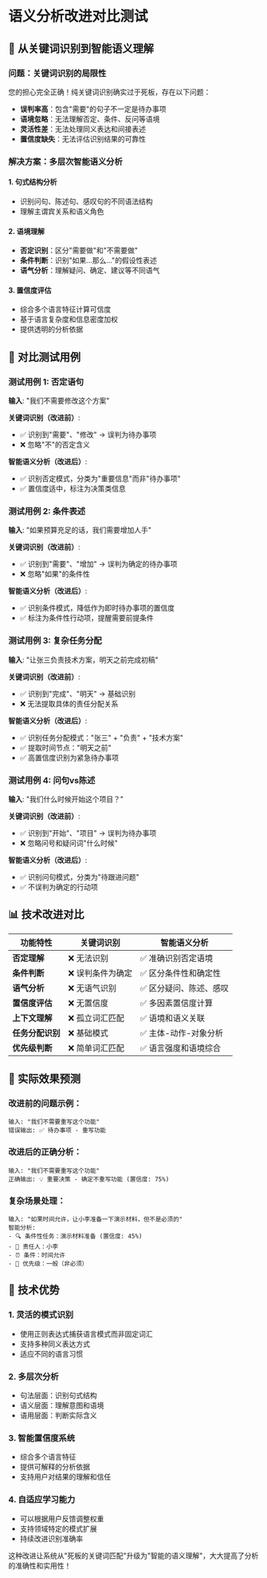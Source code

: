 # 语义分析改进对比测试

## 🔄 从关键词识别到智能语义理解

### 问题：关键词识别的局限性
您的担心完全正确！纯关键词识别确实过于死板，存在以下问题：
- **误判率高**：包含"需要"的句子不一定是待办事项
- **语境忽略**：无法理解否定、条件、反问等语境
- **灵活性差**：无法处理同义表达和间接表述
- **置信度缺失**：无法评估识别结果的可靠性

### 解决方案：多层次智能语义分析

#### 1. **句式结构分析**
- 识别问句、陈述句、感叹句的不同语法结构
- 理解主谓宾关系和语义角色

#### 2. **语境理解**
- **否定识别**：区分"需要做"和"不需要做"
- **条件判断**：识别"如果...那么..."的假设性表述
- **语气分析**：理解疑问、确定、建议等不同语气

#### 3. **置信度评估**
- 综合多个语言特征计算可信度
- 基于语言复杂度和信息密度加权
- 提供透明的分析依据

## 🧪 对比测试用例

### 测试用例 1: 否定语句
**输入**: "我们不需要修改这个方案"

**关键词识别（改进前）**:
- ✅ 识别到"需要"、"修改" → 误判为待办事项
- ❌ 忽略"不"的否定含义

**智能语义分析（改进后）**:
- ✅ 识别否定模式，分类为"重要信息"而非"待办事项"
- ✅ 置信度适中，标注为决策类信息

### 测试用例 2: 条件表述
**输入**: "如果预算充足的话，我们需要增加人手"

**关键词识别（改进前）**:
- ✅ 识别到"需要"、"增加" → 误判为确定的待办事项
- ❌ 忽略"如果"的条件性

**智能语义分析（改进后）**:
- ✅ 识别条件模式，降低作为即时待办事项的置信度
- ✅ 标注为条件性行动项，提醒需要前提条件

### 测试用例 3: 复杂任务分配
**输入**: "让张三负责技术方案，明天之前完成初稿"

**关键词识别（改进前）**:
- ✅ 识别到"完成"、"明天" → 基础识别
- ❌ 无法提取具体的责任分配关系

**智能语义分析（改进后）**:
- ✅ 识别任务分配模式："张三" + "负责" + "技术方案"
- ✅ 提取时间节点："明天之前"
- ✅ 高置信度识别为紧急待办事项

### 测试用例 4: 问句vs陈述
**输入**: "我们什么时候开始这个项目？"

**关键词识别（改进前）**:
- ✅ 识别到"开始"、"项目" → 误判为待办事项
- ❌ 忽略问号和疑问词"什么时候"

**智能语义分析（改进后）**:
- ✅ 识别问句模式，分类为"待跟进问题"
- ✅ 不误判为确定的行动项

## 📊 技术改进对比

| 功能特性 | 关键词识别 | 智能语义分析 |
|----------|------------|--------------|
| **否定理解** | ❌ 无法识别 | ✅ 准确识别否定语境 |
| **条件判断** | ❌ 误判条件为确定 | ✅ 区分条件性和确定性 |
| **语气分析** | ❌ 无语气识别 | ✅ 区分疑问、陈述、感叹 |
| **置信度评估** | ❌ 无置信度 | ✅ 多因素置信度计算 |
| **上下文理解** | ❌ 孤立词汇匹配 | ✅ 语境和语义关联 |
| **任务分配识别** | ❌ 基础模式 | ✅ 主体-动作-对象分析 |
| **优先级判断** | ❌ 简单词汇匹配 | ✅ 语言强度和语境综合 |

## 🎯 实际效果预测

### 改进前的问题示例：
```
输入: "我们不需要重写这个功能"
错误输出: ✅ 待办事项 - 重写功能
```

### 改进后的正确分析：
```
输入: "我们不需要重写这个功能"
正确输出: 💡 重要决策 - 确定不重写功能 (置信度: 75%)
```

### 复杂场景处理：
```
输入: "如果时间允许，让小李准备一下演示材料，但不是必须的"
智能分析:
- 🔍 条件性任务：演示材料准备 (置信度: 45%)
- 👤 责任人：小李
- ⏰ 条件：时间允许
- 🎯 优先级：一般（非必须）
```

## 🚀 技术优势

### 1. **灵活的模式识别**
- 使用正则表达式捕获语言模式而非固定词汇
- 支持多种同义表达方式
- 适应不同的语言习惯

### 2. **多层次分析**
- 句法层面：识别句式结构
- 语义层面：理解意图和语境
- 语用层面：判断实际含义

### 3. **智能置信度系统**
- 综合多个语言特征
- 提供可解释的分析依据
- 支持用户对结果的理解和信任

### 4. **自适应学习能力**
- 可以根据用户反馈调整权重
- 支持领域特定的模式扩展
- 持续改进识别准确率

这种改进让系统从"死板的关键词匹配"升级为"智能的语义理解"，大大提高了分析的准确性和实用性！

